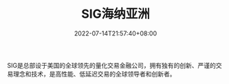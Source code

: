 ﻿---
weight: 
title: "SIG海纳亚洲"
description: "SIG是总部设于美国的全球领先的量化交易金融公司，拥有独有的创新、严谨的交易理念和技术，是高性能、低延迟交易的全球领导者和创新者"
date: 2022-07-14T21:57:40+08:00
lastmod: 2022-07-14T16:45:40+08:00
draft: false
authors: ["浮尘"]
featuredImage: "sighainayazhou.png"
link: "http://www.sig-china.com/"
tags: ["投资机构","SIG海纳亚洲"]
categories: ["navigation"]
navigation: ["投资机构"]
lightgallery: true
toc: true
pinned: false
recommend: false
recommend1: false
---
SIG是总部设于美国的全球领先的量化交易金融公司，拥有独有的创新、严谨的交易理念和技术，是高性能、低延迟交易的全球领导者和创新者。

